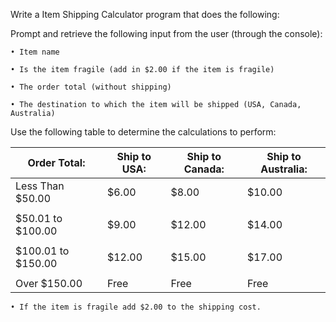 Write a Item Shipping Calculator program that does the following:

Prompt and retrieve the following input from the user (through the console):

    • Item name
  
    • Is the item fragile (add in $2.00 if the item is fragile)
  
    • The order total (without shipping)
  
    • The destination to which the item will be shipped (USA, Canada, Australia)  
  
  
Use the following table to determine the calculations to perform:

               
|    Order Total:    | Ship to USA: | Ship to Canada: | Ship to Australia: |
|--------------------|--------------|-----------------|--------------------|
| Less Than $50.00   | $6.00        | $8.00           | $10.00             |
|                                                                          |
| $50.01 to $100.00  | $9.00        | $12.00          | $14.00             |
|                                                                          |
| $100.01 to $150.00 | $12.00       | $15.00          | $17.00             |
|                                                                          |
| Over $150.00       | Free         | Free            | Free               |

  
    • If the item is fragile add $2.00 to the shipping cost.
